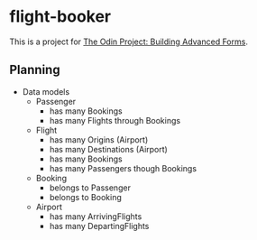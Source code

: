 # flight-booker

This is a project for [The Odin Project: Building Advanced Forms](https://www.theodinproject.com/lessons/building-advanced-forms).

## Planning

- Data models
  - Passenger
    - has many Bookings
    - has many Flights through Bookings
  - Flight
    - has many Origins (Airport)
    - has many Destinations (Airport)
    - has many Bookings
    - has many Passengers though Bookings
  - Booking
    - belongs to Passenger
    - belongs to Booking
  - Airport
    - has many ArrivingFlights
    - has many DepartingFlights